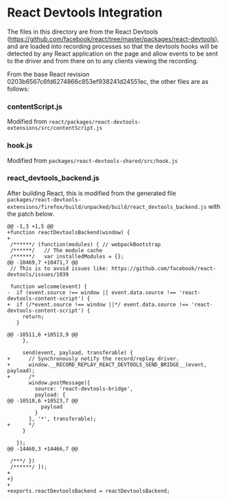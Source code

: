 # React Devtools Integration

The files in this directory are from the React Devtools (https://github.com/facebook/react/tree/master/packages/react-devtools), and are loaded into recording processes so that the devtools hooks will be detected by any React application on the page and allow events to be sent to the driver and from there on to any clients viewing the recording.

From the base React revision 0203b6567c6fd6274866c853ef938241d24551ec, the other files are as follows:

### contentScript.js

Modified from `react/packages/react-devtools-extensions/src/contentScript.js`

### hook.js

Modified from `packages/react-devtools-shared/src/hook.js`

### react_devtools_backend.js

After building React, this is modified from the generated file `packages/react-devtools-extensions/firefox/build/unpacked/build/react_devtools_backend.js` with the patch below.

```
@@ -1,3 +1,5 @@
+function reactDevtoolsBackend(window) {
+
 /******/ (function(modules) { // webpackBootstrap
 /******/ 	// The module cache
 /******/ 	var installedModules = {};
@@ -10469,7 +10471,7 @@
 // This is to avoid issues like: https://github.com/facebook/react-devtools/issues/1039
 
 function welcome(event) {
-  if (event.source !== window || event.data.source !== 'react-devtools-content-script') {
+  if (/*event.source !== window ||*/ event.data.source !== 'react-devtools-content-script') {
     return;
   }
 
@@ -10511,6 +10513,9 @@
     },
 
     send(event, payload, transferable) {
+      // Synchronously notify the record/replay driver.
+      window.__RECORD_REPLAY_REACT_DEVTOOLS_SEND_BRIDGE__(event, payload);
+      /*
       window.postMessage({
         source: 'react-devtools-bridge',
         payload: {
@@ -10518,6 +10523,7 @@
           payload
         }
       }, '*', transferable);
+      */
     }
 
   });
@@ -14460,3 +14466,7 @@
 
 /***/ })
 /******/ ]);
+
+}
+
+exports.reactDevtoolsBackend = reactDevtoolsBackend;
```